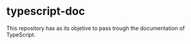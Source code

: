 # typescript-doc
This repository has as its objetive to pass trough the documentation of TypeScript.